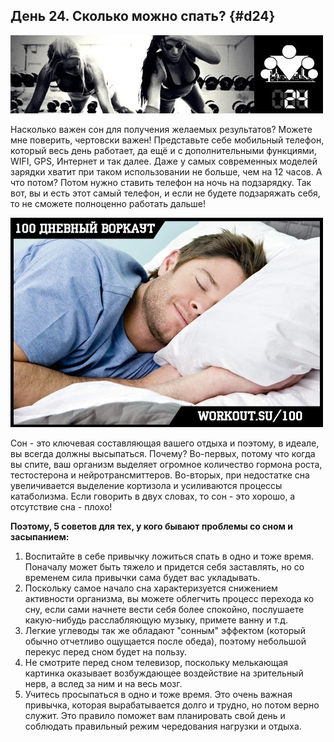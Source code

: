 ## День 24. Сколько можно спать? {#d24}

![](src/img/24.jpg)

Насколько важен сон для получения желаемых результатов? Можете мне поверить, чертовски важен! Представьте себе мобильный телефон, который весь день работает, да ещё и с дополнительными функциями, WIFI, GPS, Интернет и так далее. Даже у самых современных моделей зарядки хватит при таком использовании не больше, чем на 12 часов. А что потом? Потом нужно ставить телефон на ночь на подзарядку. Так вот, вы и есть этот самый телефон, и если не будете подзаряжать себя, то не сможете полноценно работать дальше! 

![](src/img/24-1.jpg)

Сон - это ключевая составляющая вашего отдыха и поэтому, в идеале, вы всегда должны высыпаться. Почему? Во-первых, потому что когда вы спите, ваш организм выделяет огромное количество гормона роста, тестостерона и нейротрансмиттеров. Во-вторых, при недостатке сна увеличивается выделение кортизола и усиливаются процессы катаболизма. Если говорить в двух словах, то сон - это хорошо, а отсутствие сна - плохо! 

**Поэтому, 5 советов для тех, у кого бывают проблемы со сном и засыпанием:** 

1. Воспитайте в себе привычку ложиться спать в одно и тоже время. Поначалу может быть тяжело и придется себя заставлять, но со временем сила привычки сама будет вас укладывать. 
2. Поскольку самое начало сна характеризуется снижением активности организма, вы можете облегчить процесс перехода ко сну, если сами начнете вести себя более спокойно, послушаете какую-нибудь расслабляющую музыку, примете ванну и т.д. 
3. Легкие углеводы так же обладают "сонным" эффектом (который обычно отчетливо ощущается после обеда), поэтому небольшой перекус перед сном будет на пользу. 
4. Не смотрите перед сном телевизор, поскольку мелькающая картинка оказывает возбуждающее воздействие на зрительный нерв, а вслед за ним и на весь мозг. 
5. Учитесь просыпаться в одно и тоже время. Это очень важная привычка, которая вырабатывается долго и трудно, но потом верно служит. Это правило поможет вам планировать свой день и соблюдать правильный режим чередования нагрузки и отдыха. 

